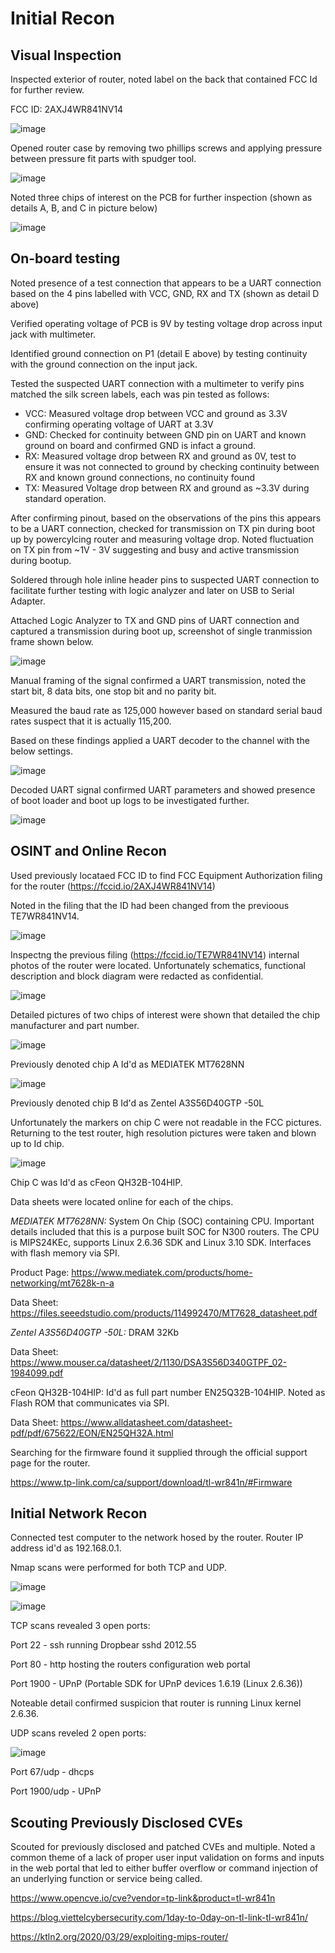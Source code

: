 


# Initial Recon

## Visual Inspection

Inspected exterior of router, noted label on the back that contained FCC Id for further review. 

FCC ID: 2AXJ4WR841NV14

![image](https://github.com/digitalandrew/iot_hardware_hacking/assets/3688593/1cec36c0-270b-413a-aad3-6543f02a7bdf)

Opened router case by removing two phillips screws and applying pressure between pressure fit parts with spudger tool.

![image](https://github.com/digitalandrew/iot_hardware_hacking/assets/3688593/011795b6-3f91-4ead-9689-a9f87266ec7b)

Noted three chips of interest on the PCB for further inspection (shown as details A, B, and C in picture below)

![image](https://github.com/digitalandrew/iot_hardware_hacking/assets/3688593/22c8bc20-1632-4270-ac75-03a2e10ef8a5)

## On-board testing

Noted presence of a test connection that appears to be a UART connection based on the 4 pins labelled with VCC, GND, RX and TX (shown as detail D above)

Verified operating voltage of PCB is 9V by testing voltage drop across input jack with multimeter. 

Identified ground connection on P1 (detail E above) by testing continuity with the ground connection on the input jack.

Tested the suspected UART connection with a multimeter to verify pins matched the silk screen labels, each was pin tested as follows:

- VCC: Measured voltage drop between VCC and ground as 3.3V confirming operating voltage of UART at 3.3V
- GND: Checked for continuity between GND pin on UART and known ground on board and confirmed GND is infact a ground. 
- RX: Measured voltage drop between RX and ground as 0V, test to ensure it was not connected to ground by checking continuity between RX and known ground connections, no continuity found
- TX: Measured Voltage drop between RX and ground as ~3.3V during standard operation. 

After confirming pinout, based on the observations of the pins this appears to be a UART connection, checked for transmission on TX pin during boot up by powercylcing router and measuring voltage drop. Noted fluctuation on TX pin from ~1V - 3V suggesting and busy and active transmission during bootup.

Soldered through hole inline header pins to suspected UART connection to facilitate further testing with logic analyzer and later on USB to Serial Adapter. 

Attached Logic Analyzer to TX and GND pins of UART connection and captured a transmission during boot up, screenshot of single tranmission frame shown below. 

![image](https://github.com/digitalandrew/iot_hardware_hacking/assets/3688593/26dab875-4c65-42c6-8531-6a8b2f11bcee)

Manual framing of the signal confirmed a UART transmission, noted the start bit, 8 data bits, one stop bit and no parity bit. 

Measured the baud rate as 125,000 however based on standard serial baud rates suspect that it is actually 115,200. 

Based on these findings applied a UART decoder to the channel with the below settings. 

![image](https://github.com/digitalandrew/iot_hardware_hacking/assets/3688593/6fa28602-80fb-49ac-9345-2ab0911c7fe5)

Decoded UART signal confirmed UART parameters and showed presence of boot loader and boot up logs to be investigated further. 

![image](https://github.com/digitalandrew/iot_hardware_hacking/assets/3688593/3a398efa-634a-44bd-8f07-ac341437fb26)

## OSINT and Online Recon

Used previously locataed FCC ID to find FCC Equipment Authorization filing for the router (https://fccid.io/2AXJ4WR841NV14)

Noted in the filing that the ID had been changed from the previoous TE7WR841NV14. 

![image](https://github.com/digitalandrew/iot_hardware_hacking/assets/3688593/db3f4150-f332-41a3-8eba-8fa7ca37e180)

Inspectng the previous filing (https://fccid.io/TE7WR841NV14) internal photos of the router were located. Unfortunately schematics, functional description and block diagram were redacted as confidential. 

![image](https://github.com/digitalandrew/iot_hardware_hacking/assets/3688593/f822a904-bd09-4b9c-9b76-6079ae981f45)

Detailed pictures of two chips of interest were shown that detailed the chip manufacturer and part number. 

![image](https://github.com/digitalandrew/iot_hardware_hacking/assets/3688593/ff42f8b7-f20d-42d4-b1bf-ca6e1cbdd6ca)

Previously denoted chip A Id'd as MEDIATEK MT7628NN

![image](https://github.com/digitalandrew/iot_hardware_hacking/assets/3688593/5b348071-c52a-4f0c-8ce3-f0765f0e1d70)

Previously denoted chip B Id'd as Zentel A3S56D40GTP -50L

Unfortunately the markers on chip C were not readable in the FCC pictures. Returning to the test router, high resolution pictures were taken and blown up to Id chip. 

![image](https://github.com/digitalandrew/iot_hardware_hacking/assets/3688593/7bdc1bab-85f2-4b4d-9ff0-5011e130bfec)

Chip C was Id'd as cFeon QH32B-104HIP.

Data sheets were located online for each of the chips. 

*MEDIATEK MT7628NN:* System On Chip (SOC) containing CPU. Important details included that this is a purpose built SOC for N300 routers. The CPU is MIPS24KEc, supports Linux 2.6.36 SDK and Linux 3.10 SDK. Interfaces with flash memory via SPI.

Product Page: https://www.mediatek.com/products/home-networking/mt7628k-n-a

Data Sheet: https://files.seeedstudio.com/products/114992470/MT7628_datasheet.pdf

*Zentel A3S56D40GTP -50L:* DRAM 32Kb

Data Sheet: https://www.mouser.ca/datasheet/2/1130/DSA3S56D340GTPF_02-1984099.pdf

cFeon QH32B-104HIP: Id'd as full part number EN25Q32B-104HIP. Noted as Flash ROM that communicates via SPI. 

Data Sheet: https://www.alldatasheet.com/datasheet-pdf/pdf/675622/EON/EN25QH32A.html

Searching for the firmware found it supplied through the official support page for the router. 

https://www.tp-link.com/ca/support/download/tl-wr841n/#Firmware

## Initial Network Recon

Connected test computer to the network hosed by the router. Router IP address id'd as 192.168.0.1.

Nmap scans were performed for both TCP and UDP. 

![image](https://github.com/digitalandrew/iot_hardware_hacking/assets/3688593/ef33b9e5-33d9-4a49-b163-5a0031db6e6d)

![image](https://github.com/digitalandrew/iot_hardware_hacking/assets/3688593/6bd73c08-8c33-4485-830a-d5934641e78b)

TCP scans revealed 3 open ports:

Port 22 - ssh running Dropbear sshd 2012.55

Port 80 - http hosting the routers configuration web portal

Port 1900 - UPnP (Portable SDK for UPnP devices 1.6.19 (Linux 2.6.36))

Noteable detail confirmed suspicion that router is running Linux kernel 2.6.36. 

UDP scans reveled 2 open ports: 

![image](https://github.com/digitalandrew/iot_hardware_hacking/assets/3688593/3b1244a3-50e4-44c2-9735-a28eb26b8a01)

Port 67/udp - dhcps

Port 1900/udp - UPnP

## Scouting Previously Disclosed CVEs

Scouted for previously disclosed and patched CVEs and multiple. Noted a common theme of a lack of proper user input validation on forms and inputs in the web portal that led to either buffer overflow or command injection of an underlying function or service being called.

https://www.opencve.io/cve?vendor=tp-link&product=tl-wr841n

https://blog.viettelcybersecurity.com/1day-to-0day-on-tl-link-tl-wr841n/

https://ktln2.org/2020/03/29/exploiting-mips-router/





